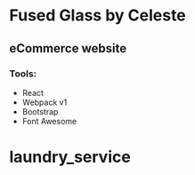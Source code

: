 # Fused Glass by Celeste

## eCommerce website

### Tools:
  - React
  - Webpack v1
  - Bootstrap
  - Font Awesome
# laundry_service
